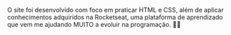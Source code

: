 O site foi desenvolvido com foco em praticar HTML e CSS, além de aplicar conhecimentos adquiridos na Rocketseat, uma plataforma de aprendizado que vem me ajudando MUITO a evoluir na programação. 💜🚀

